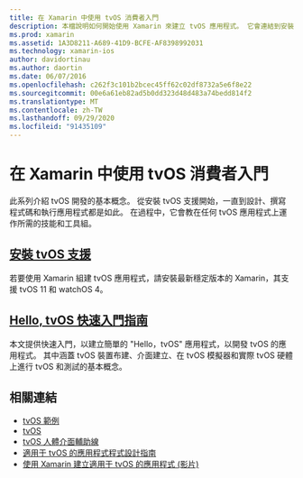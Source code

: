 ```yaml
---
title: 在 Xamarin 中使用 tvOS 消費者入門
description: 本檔說明如何開始使用 Xamarin 來建立 tvOS 應用程式。 它會連結到安裝指南和快速入門手冊。
ms.prod: xamarin
ms.assetid: 1A3D8211-A689-41D9-BCFE-AF8398992031
ms.technology: xamarin-ios
author: davidortinau
ms.author: daortin
ms.date: 06/07/2016
ms.openlocfilehash: c262f3c101b2bcec45ff62c02df8732a5e6f8e22
ms.sourcegitcommit: 00e6a61eb82ad5b0dd323d48d483a74bedd814f2
ms.translationtype: MT
ms.contentlocale: zh-TW
ms.lasthandoff: 09/29/2020
ms.locfileid: "91435109"
---
```

# <a name="getting-started-with-tvos-in-xamarin"></a>在 Xamarin 中使用 tvOS 消費者入門

此系列介紹 tvOS 開發的基本概念。 從安裝 tvOS 支援開始，一直到設計、撰寫程式碼和執行應用程式都是如此。 在過程中，它會教在任何 tvOS 應用程式上運作所需的技能和工具組。

## <a name="installing-tvos-support"></a>[安裝 tvOS 支援](~/ios/tvos/get-started/installation.md)

若要使用 Xamarin 組建 tvOS 應用程式，請安裝最新穩定版本的 Xamarin，其支援 tvOS 11 和 watchOS 4。

## <a name="hello-tvos-quick-start-guide"></a>[Hello, tvOS 快速入門指南](~/ios/tvos/get-started/hello-tvos.md)

本文提供快速入門，以建立簡單的 "Hello，tvOS" 應用程式，以開發 tvOS 的應用程式。 其中涵蓋 tvOS 裝置布建、介面建立、在 tvOS 模擬器和實際 tvOS 硬體上進行 tvOS 和測試的基本概念。

## <a name="related-links"></a>相關連結

- [tvOS 範例](/samples/browse/?products=xamarin&term=Xamarin.iOS%2btvOS)
- [tvOS](https://developer.apple.com/tvos/)
- [tvOS 人體介面輔助線](https://developer.apple.com/tvos/human-interface-guidelines/)
- [適用于 tvOS 的應用程式程式設計指南](https://developer.apple.com/library/prerelease/tvos/documentation/General/Conceptual/AppleTV_PG/)
- [使用 Xamarin 建立適用于 tvOS 的應用程式 (影片) ](https://university.xamarin.com/lightninglectures/tvos-with-xamarin)